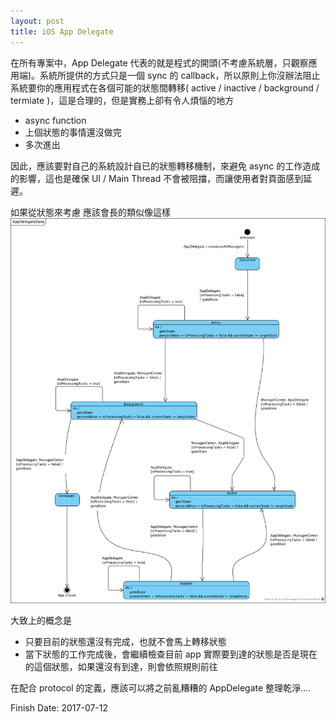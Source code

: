 ```yaml
---
layout: post
title: iOS App Delegate
--- 
```


在所有專案中，App Delegate 代表的就是程式的開頭(不考慮系統層，只觀察應用端)。系統所提供的方式只是一個 sync 的 callback，所以原則上你沒辦法阻止系統要你的應用程式在各個可能的狀態間轉移( active / inactive / background / termiate )，這是合理的，但是實務上卻有令人煩惱的地方

- async function 
- 上個狀態的事情還沒做完
- 多次進出

因此，應該要對自己的系統設計自已的狀態轉移機制，來避免 async 的工作造成的影響，這也是確保 UI / Main Thread 不會被阻擋，而讓使用者對頁面感到延遲。

如果從狀態來考慮
應該會長的類似像這樣
![AppDelegateState](../images/AppDelegateState.png)

大致上的概念是
- 只要目前的狀態還沒有完成，也就不會馬上轉移狀態
- 當下狀態的工作完成後，會繼續檢查目前 app 實際要到達的狀態是否是現在的這個狀態，如果還沒有到達，則會依照規則前往

在配合 protocol 的定義，應該可以將之前亂糟糟的 AppDelegate 整理乾淨....

Finish Date: 2017-07-12